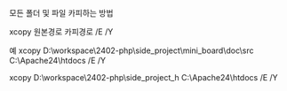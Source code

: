 모든 폴더 및 파일 카피하는 방법

xcopy 원본경로 카피경로 /E /Y

예 xcopy D:\workspace\2402-php\side_project\mini_board\doc\src C:\Apache24\htdocs /E /Y

xcopy D:\workspace\2402-php\side_project_h C:\Apache24\htdocs /E /Y

